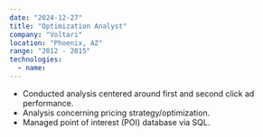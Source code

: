 ```yaml
---
date: "2024-12-27"
title: "Optimization Analyst"
company: "Voltari"
location: "Phoenix, AZ"
range: "2012 - 2015"
technologies:
  - name:
---
```


- Conducted analysis centered around first and second click ad performance.
- Analysis concerning pricing strategy/optimization.
- Managed point of interest (POI) database via SQL.
